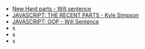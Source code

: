 - [New Hard parts - Will sentence](https://static.frontendmasters.com/resources/2018-05-23-javascript-new-hard-parts/new-hard-parts-slides.pdf)
- [JAVASCRIPT: THE RECENT PARTS - Kyle Simpson](https://static.frontendmasters.com/resources/2019-03-09-js-recent-parts/js-recent-parts.pdf)
- [JAVASCRIPT: OOP - Will Sentence](https://static.frontendmasters.com/resources/2018-10-03-javascript-hard-parts-oop/javascript-hard-parts-oop.pdf)
- s
- s
- s



